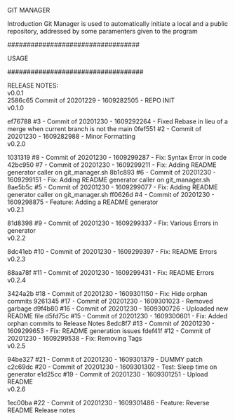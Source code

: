 GIT MANAGER

Introduction
Git Manager is used to automatically initiate a local and a public repository, addressed by some paramenters given to the program

##################################

USAGE


###################################

RELEASE NOTES:
<br>v0.0.1 <br>2586c65 Commit of 20201229 - 1609282505 -  REPO INIT <br>v0.1.0 <br><p>ef76788 #3 - Commit of 20201230 - 1609292264 - Fixed Rebase in lieu of a merge when current branch is not the main 0fef551 #2 - Commit of 20201230 - 1609282988 - Minor Formatting <br>v0.2.0 <br><p>1031319 #8 - Commit of 20201230 - 1609299287 - Fix: Syntax Error in code 42bc950 #7 - Commit of 20201230 - 1609299211 - Fix: Adding README generator caller on git_manager.sh 8b1c893 #6 - Commit of 20201230 - 1609299151 - Fix: Adding README generator caller on git_manager.sh 8ae5b5c #5 - Commit of 20201230 - 1609299077 - Fix: Adding README generator caller on git_manager.sh ff0626d #4 - Commit of 20201230 - 1609298875 - Feature: Adding a README generator <br>v0.2.1 <br><p>81d8398 #9 - Commit of 20201230 - 1609299337 - Fix: Various Errors in generator <br>v0.2.2 <br><p>8dc41eb #10 - Commit of 20201230 - 1609299397 - Fix: README Errors <br>v0.2.3 <br><p>88aa78f #11 - Commit of 20201230 - 1609299431 - Fix: README Errors <br>v0.2.4 <br><p>3424a2b #18 - Commit of 20201230 - 1609301150 - Fix: Hide orphan commits 9261345 #17 - Commit of 20201230 - 1609301023 - Removed garbage d9f4b80 #16 - Commit of 20201230 - 1609300726 - Uploaded new README file d5fd75c #15 - Commit of 20201230 - 1609300601 - Fix: Added orphan commits to Release Notes 8edc8f7 #13 - Commit of 20201230 - 1609299653 - Fix: README generation issues fdef41f #12 - Commit of 20201230 - 1609299538 - Fix: Removing Tags <br>v0.2.5 <br><p>94be327 #21 - Commit of 20201230 - 1609301379 - DUMMY patch c2c69dc #20 - Commit of 20201230 - 1609301302 - Test: Sleep time on generator e1d25cc #19 - Commit of 20201230 - 1609301251 - Upload README <br>v0.2.6 <br><p>1ec00ba #22 - Commit of 20201230 - 1609301486 - Feature: Reverse README Release notes
